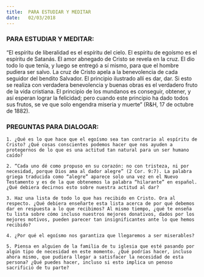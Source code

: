 ```yaml
---
title:  PARA ESTUDIAR Y MEDITAR
date:   02/03/2018
---
```


### PARA ESTUDIAR Y MEDITAR:

“El espíritu de liberalidad es el espíritu del cielo. El espíritu de egoísmo es el espíritu de Satanás. El amor abnegado de Cristo se revela en la cruz. El dio todo lo que tenía, y luego se entregó a sí mismo, para que el hombre pudiera ser salvo. La cruz de Cristo apela a la benevolencia de cada seguidor del bendito Salvador. El principio ilustrado allí es dar, dar. Si esto se realiza con verdadera benevolencia y buenas obras es el verdadero fruto de la vida cristiana. El principio de los mundanos es conseguir, obtener, y así esperan lograr la felicidad; pero cuando este principio ha dado todos sus frutos, se ve que solo engendra miseria y muerte” (R&H, 17 de octubre de 1882). 

### PREGUNTAS PARA DIALOGAR:

`1. ¿Qué es lo que hace que el egoísmo sea tan contrario al espíritu de Cristo? ¿Qué cosas conscientes podemos hacer que nos ayuden a protegernos de lo que es una actitud tan natural para un ser humano caído?`

`2. “Cada uno dé como propuso en su corazón: no con tristeza, ni por necesidad, porque Dios ama al dador alegre” (2 Cor. 9:7). La palabra griega traducida como “alegre” aparece solo una vez en el Nuevo Testamento y es de la que obtenemos la palabra “hilarante” en español. ¿Qué debiera decirnos esto sobre nuestra actitud al dar?`

`3. Haz una lista de todo lo que has recibido en Cristo. Ora al respecto. ¿Qué debiera enseñarte esta lista acerca de por qué debemos dar en respuesta a lo que recibimos? Al mismo tiempo, ¿qué te enseña tu lista sobre cómo incluso nuestros mejores donativos, dados por los mejores motivos, pueden parecer tan insignificantes ante lo que hemos recibido?`
 
`4. ¿Por qué el egoísmo nos garantiza que llegaremos a ser miserables?`
 
`5. Piensa en alguien de la familia de tu iglesia que esté pasando por algún tipo de necesidad en este momento. ¿Qué podrías hacer, incluso ahora mismo, que pudiera llegar a satisfacer la necesidad de esta persona? ¿Qué puedes hacer, incluso si esto implica un penoso sacrificio de tu parte?`